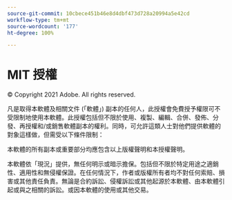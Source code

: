 ```yaml
---
source-git-commit: 10cbece451b46e8d4dbf473d728a20994a5e42cd
workflow-type: tm+mt
source-wordcount: '177'
ht-degree: 100%

---
```

# MIT 授權

© Copyright 2021 Adobe. All rights reserved.

凡是取得本軟體及相關文件 (「軟體」) 副本的任何人，此授權會免費授予權限可不受限制地使用本軟體。此授權包括但不限於使用、複製、編輯、合併、發佈、分發、再授權和/或銷售軟體副本的權利。同時，可允許這類人士對他們提供軟體的對象這樣做，但需受以下條件限制：

本軟體的所有副本或重要部分均應包含以上版權聲明和本授權聲明。

本軟體依「現況」提供，無任何明示或暗示擔保。包括但不限於特定用途之適銷性、適用性和無侵權保證。在任何情況下，作者或版權所有者均不對任何索賠、損害或其他責任負責。無論是合約訴訟、侵權訴訟或其他起源於本軟體、由本軟體引起或與之相關的訴訟。或因本軟體的使用或其他交易。
